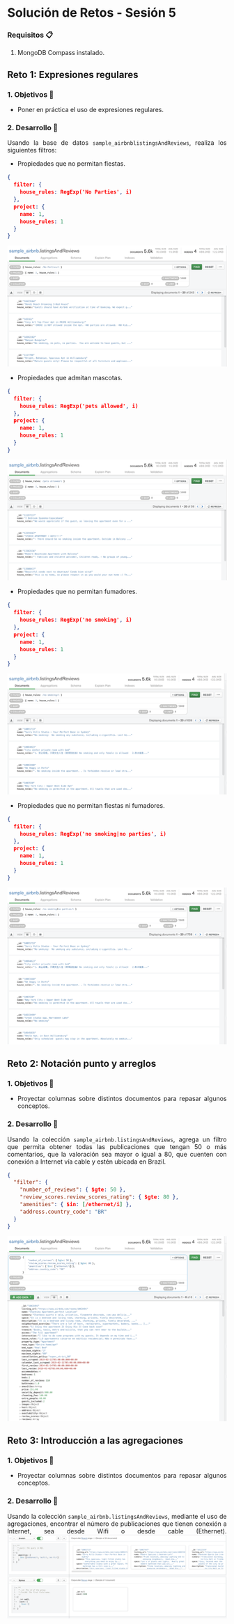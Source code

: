 # Solución de Retos - Sesión 5

### Requisitos :clipboard:

1. MongoDB Compass instalado.


## Reto 1: Expresiones regulares

<div style="text-align: justify;">

### 1. Objetivos :dart: 

- Poner en práctica el uso de expresiones regulares.

### 2. Desarrollo :rocket:

Usando la base de datos `sample_airbnblistingsAndReviews`, realiza los siguientes filtros:

- Propiedades que no permitan fiestas.
```json
{
  filter: {
    house_rules: RegExp('No Parties', i)
  },
  project: {
    name: 1,
    house_rules: 1
  }
}
```
![sesion5_reto1_p1](screenshots/sesion5_reto1_p1.png)
- Propiedades que admitan mascotas.
```json
{
  filter: {
    house_rules: RegExp('pets allowed', i)
  },
  project: {
    name: 1,
    house_rules: 1
  }
}
```
![sesion5_reto1_p2](screenshots/sesion5_reto1_p2.png)
- Propiedades que no permitan fumadores.
```json
{
  filter: {
    house_rules: RegExp('no smoking', i)
  },
  project: {
    name: 1,
    house_rules: 1
  }
}
```
![sesion5_reto1_p3](screenshots/sesion5_reto1_p3.png)
- Propiedades que no permitan fiestas ni fumadores.
```json
{
  filter: {
    house_rules: RegExp('no smoking|no parties', i)
  },
  project: {
    name: 1,
    house_rules: 1
  }
}
```
![sesion5_reto1_p4](screenshots/sesion5_reto1_p4.png)


## Reto 2: Notación punto y arreglos

<div style="text-align: justify;">

### 1. Objetivos :dart: 

- Proyectar columnas sobre distintos documentos para repasar algunos conceptos.

### 2. Desarrollo :rocket:

Usando la colección `sample_airbnb.listingsAndReviews`, agrega un filtro que permita obtener todas las publicaciones que tengan 50 o más comentarios, que la valoración sea mayor o igual a 80, que cuenten con conexión a Internet vía cable y estén ubicada en Brazil.
```json
{
  "filter": {
    "number_of_reviews": { $gte: 50 },
    "review_scores.review_scores_rating": { $gte: 80 },
    "amenities": { $in: [/ethernet/i] },
    "address.country_code": "BR"
  }
}
```
![sesion5_reto2_p1](screenshots/sesion5_reto2_p1.png)

## Reto 3: Introducción a las agregaciones

<div style="text-align: justify;">

### 1. Objetivos :dart: 

- Proyectar columnas sobre distintos documentos para repasar algunos conceptos.

### 2. Desarrollo :rocket:

Usando la colección `sample_airbnb.listingsAndReviews`, mediante el uso de agregaciones, encontrar el número de publicaciones que tienen conexión a Internet, sea desde Wifi o desde cable (Ethernet).
![sesion5_reto3_p1](screenshots/sesion5_reto3_p1.png)